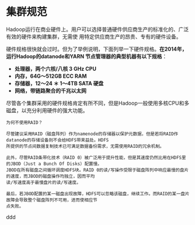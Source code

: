 集群规范
=================================================================================
Hadoop运行在商业硬件上。用户可以选择普通硬件供应商生产的标准化的、广泛有效的硬件来构建集群，无需使
用特定供应商生产的昂贵、专有的硬件设备。

硬件规格很快就会过时。但为了举例说明，下面列举一下硬件规格。**在2014年，运行Hadoop的datanode和YARN
节点管理器的典型机器有以下规格**：
+ **处理器，两个六核/八核 3 GHz CPU**
+ **内存，64G～512GB ECC RAM**
+ **存储器，12～24 ＊ 1～4TB  SATA 硬盘**
+ **网络，带链路聚合的千兆以太网**

尽管各个集群采用的硬件规格肯定有所不同，但是Hadoop一般使用多核CPU和多磁盘，以充分利用硬件的强大功能。
```
为何不使用RAID？

尽管建议采用RAID（磁盘阵列）作为namenode的存储器以保护元数据，但是若将RAID作datanode的存储设备则不会给HDFS带来益处。HDFS
所提供的节点间数据复制技术已可满足数据备份需求，无需使用RAID的冗余机制。

此外，尽管RAID条带化技术（RAID 0）被广泛用于提升性能，但是其速度仍然比用在HDFS里的JBOD（Just a Bunch Of Disks）配置慢。
JBOD在所有磁盘之间循环调度HDFS块。RAID 0的读/写操作受限于磁盘阵列中响应最慢的盘片的速度，而JBOD的磁盘操作均独立，因而平均
读/写速度高于最慢盘片的读/写速度。

最后，若JBOD配置的某一磁盘出现故障，HDFS可以忽略该磁盘，继续工作。而RAID的某一盘片故障会导致整个磁盘阵列不可用，进而使相应节
点失败。
```









































ddd
